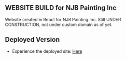 ## WEBSITE BUILD for NJB Painting Inc

Website created in React for NJB Painting Inc. Still UNDER CONSTRUCTION, not under custom domain as of yet.

## Deployed Version

- Experience the deployed site: [Here](https://dry-chamber-20638.herokuapp.com/ "Here")
